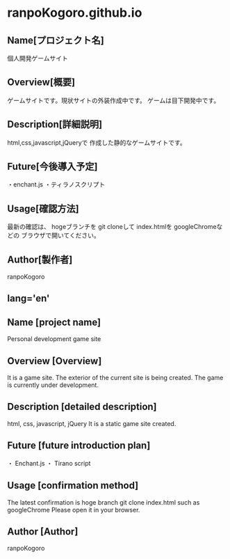 # ranpoKogoro.github.io

## Name[プロジェクト名]
個人開発ゲームサイト

## Overview[概要]
ゲームサイトです。現状サイトの外装作成中です。
ゲームは目下開発中です。

## Description[詳細説明]
html,css,javascript,jQueryで
作成した静的なゲームサイトです。

## Future[今後導入予定]
・enchant.js
・ティラノスクリプト

## Usage[確認方法]
最新の確認は、
hogeブランチを
git cloneして
index.htmlを
googleChromeなどの
ブラウザで開いてください。

## Author[製作者]
ranpoKogoro

## lang='en'

## Name [project name]
Personal development game site

## Overview [Overview]
It is a game site. The exterior of the current site is being created.
The game is currently under development.

## Description [detailed description]
html, css, javascript, jQuery
It is a static game site created.

## Future [future introduction plan]
・ Enchant.js
・ Tirano script

## Usage [confirmation method]
The latest confirmation is
hoge branch
git clone
index.html
such as googleChrome
Please open it in your browser.

## Author [Author]
ranpoKogoro
